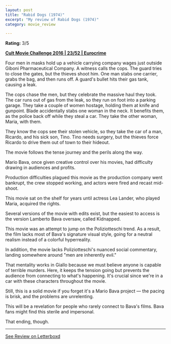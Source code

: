 ```yaml
---
layout: post
title: "Rabid Dogs (1974)"
excerpt: "My review of Rabid Dogs (1974)"
category: movie_review

---
```


**Rating:** 3/5

<b><a href="https://boxd.it/q7ygw/detail" rel="nofollow">Cult Movie Challenge 2016 | 23/52 | Eurocrime</a></b>

Four men in masks hold up a vehicle carrying company wages just outside Giboni Pharmaceutical Company. A witness calls the cops. The guard tries to close the gates, but the thieves shoot him. One man stabs one carrier, grabs the bag, and then runs off. A guard's bullet hits their gas tank, causing a leak.

The cops chase the men, but they celebrate the massive haul they took. The car runs out of gas from the leak, so they run on foot into a parking garage. They take a couple of women hostage, holding them at knife and gunpoint. Blade accidentally stabs one woman in the neck. It benefits them, as the police back off while they steal a car. They take the other woman, Maria, with them.

They know the cops see their stolen vehicle, so they take the car of a man, Ricardo, and his sick son, Tino. Tino needs surgery, but the thieves force Ricardo to drive them out of town to their hideout.

The movie follows the tense journey and the perils along the way.

Mario Bava, once given creative control over his movies, had difficulty drawing in audiences and profits. 

Production difficulties plagued this movie as the production company went bankrupt, the crew stopped working, and actors were fired and recast mid-shoot.

This movie sat on the shelf for years until actress Lea Lander, who played Maria, acquired the rights.

Several versions of the movie with edits exist, but the easiest to access is the version Lamberto Bava oversaw, called Kidnapped.

This movie was an attempt to jump on the Poliziotteschi trend. As a result, the film lacks most of Bava's signature visual style, going for a neutral realism instead of a colorful hyperreality.

In addition, the movie lacks Poliziotteschi's nuanced social commentary, landing somewhere around "men are inherently evil."

That mentality works in Giallo because we must believe anyone is capable of terrible murders. Here, it keeps the tension going but prevents the audience from connecting to what's happening. It's crucial since we're in a car with these characters throughout the movie.

Still, this is a solid movie if you forget it's a Mario Bava project — the pacing is brisk, and the problems are unrelenting.

This will be a revelation for people who rarely connect to Bava's films. Bava fans might find this sterile and impersonal.

That ending, though.

<hr>

[See Review on Letterboxd](https://boxd.it/5PIpOR)
